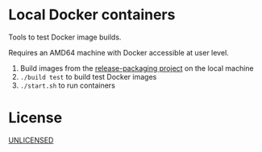 # Local Docker containers

Tools to test Docker image builds.

Requires an AMD64 machine with Docker accessible at user level.

1. Build images from the [release-packaging project](https://github.com/pryv/dev-release-packaging) on the local machine
2. `./build test` to build test Docker images
3. `./start.sh`  to run containers


# License

[UNLICENSED](LICENSE)
